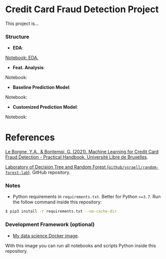 # Credit Card Fraud Detection Project

This project is...

### Structure

- **EDA**:

[Notebook: EDA.](./EDA.ipynb)

- **Feat. Analysis**: 

Notebook: 

- **Baseline Prediction Model**: 

Notebook:

- **Customized Prediction Model**: 

Notebook:

# References

[Le Borgne, Y.A., & Bontempi, G. (2021). Machine Learning for Credit Card Fraud Detection - Practical Handbook. Université Libre de Bruxelles](https://fraud-detection-handbook.github.io/fraud-detection-handbook/Foreword.html).

[Laboratory of Decision Tree and Random Forest (`github/ysraell/random-forest-lab`)](https://github.com/ysraell/random-forest-lab). GitHub repository.

### Notes

- Python requirements in `requirements.txt`. Better for Python `>=3.7`. Run the follow command inside this repository:

```bash
$ pip3 install -r requirements.txt --no-cache-dir
```

### Development Framework (optional)

- [My data science Docker image](https://github.com/ysraell/my-ds).

With this image you can run all notebooks and scripts Python inside this repository.